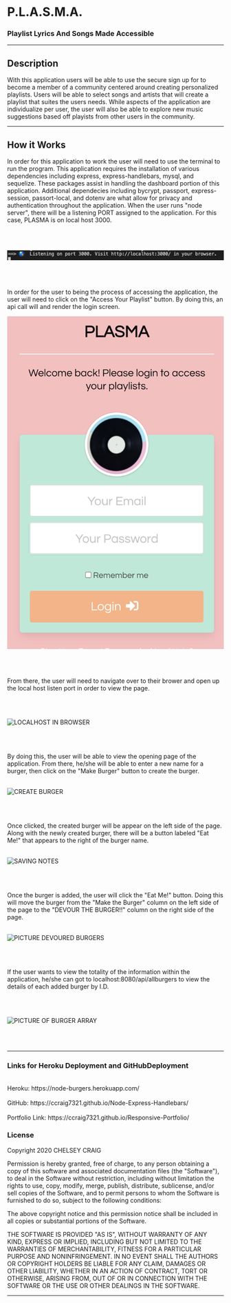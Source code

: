 # P.L.A.S.M.A.

### Playlist Lyrics And Songs Made Accessible
___

## Description

With this application users will be able to use the secure sign up for to become a member of a community centered around creating personalized playlists.  Users will be able to select songs and artists that will create a playlist that suites the users needs. While aspects of the application are individualize per user, the user will also be able to explore new music suggestions based off playists from other users in the community.

___

## How it Works

In order for this application to work the user will need to use the terminal to run the program.  This application requires the installation of various dependencies including express, express-handlebars, mysql, and sequelize. These packages assist in handling the dashboard portion of this application.  Additional dependecies including bycrypt, passport, express-session, passort-local, and dotenv are what allow for privacy and authentication throughout the application. When the user runs "node server", there will be a listening PORT assigned to the application. For this case, PLASMA is on local host 3000.

<br><br>

![LOCALHOST IN BROWSER](public/styles/images/localHost.png)

<br><br>

In order for the user to being the process of accessing the application, the user will need to click on the "Access Your Playlist" button. By doing this, an api call will and render the login screen.

![HOMEPAGE](public/styles/images/loginpage.png)

<br><br>

From there, the user will need to navigate over to their brower and open up the local host listen port in order to view the page.

<br><br>

![LOCALHOST IN BROWSER](public/assets/img/locoalHost.png)

<br><br>

By doing this, the user will be able to view the opening page of the application. From there, he/she will be able to enter a new name for a burger, then click on the "Make Burger" button to create the burger. 
<br><br>

![CREATE BURGER](public/assets/img/makeBurger.png)

<br><br>

Once clicked, the created burger will be appear on the left side of the page. Along with the newly created burger, there will be a button labeled "Eat Me!" that appears to the right of the burger name.
<br><br>

![SAVING NOTES](public/assets/img/addedBurger.png)

<br><br>

Once the burger is added, the user will click the "Eat Me!" button. Doing this will move the burger from the "Make the Burger" column on the left side of the page to the "DEVOUR THE BURGER!!" column on the right side of the page.
<br><br>

![PICTURE DEVOURED BURGERS](public/assets/img/devouredBurgers.png)

<br><br>

If the user wants to view the totality of the information within the application, he/she can got to localhost:8080/api/allburgers to view the details of each added burger by I.D.

<br><br>

![PICTURE OF BURGER ARRAY](public/assets/img/burgerArray.png)

<br><br>
___

### Links for Heroku Deployment and GitHubDeployment
<br>
Heroku: https://node-burgers.herokuapp.com/
<br><br>
GitHub:  https://ccraig7321.github.io/Node-Express-Handlebars/
<br><br>
Portfolio Link: https://ccraig7321.github.io/Responsive-Portfolio/


### License

Copyright 2020 CHELSEY CRAIG

Permission is hereby granted, free of charge, to any person obtaining a copy of this software and associated documentation files (the "Software"), to deal in the Software without restriction, including without limitation the rights to use, copy, modify, merge, publish, distribute, sublicense, and/or sell copies of the Software, and to permit persons to whom the Software is furnished to do so, subject to the following conditions:

The above copyright notice and this permission notice shall be included in all copies or substantial portions of the Software.

THE SOFTWARE IS PROVIDED "AS IS", WITHOUT WARRANTY OF ANY KIND, EXPRESS OR IMPLIED, INCLUDING BUT NOT LIMITED TO THE WARRANTIES OF MERCHANTABILITY, FITNESS FOR A PARTICULAR PURPOSE AND NONINFRINGEMENT. IN NO EVENT SHALL THE AUTHORS OR COPYRIGHT HOLDERS BE LIABLE FOR ANY CLAIM, DAMAGES OR OTHER LIABILITY, WHETHER IN AN ACTION OF CONTRACT, TORT OR OTHERWISE, ARISING FROM, OUT OF OR IN CONNECTION WITH THE SOFTWARE OR THE USE OR OTHER DEALINGS IN THE SOFTWARE.


___